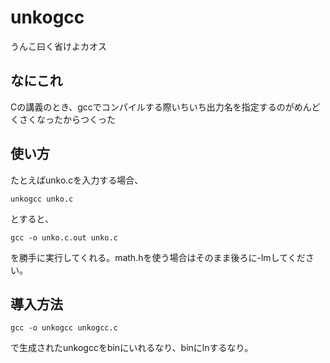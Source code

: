 # unkogcc
うんこ曰く省けよカオス

## なにこれ
Cの講義のとき、gccでコンパイルする際いちいち出力名を指定するのがめんどくさくなったからつくった

## 使い方
たとえばunko.cを入力する場合、

```
unkogcc unko.c
```

とすると、
```
gcc -o unko.c.out unko.c
```
を勝手に実行してくれる。math.hを使う場合はそのまま後ろに-lmしてください。

## 導入方法

```
gcc -o unkogcc unkogcc.c
```

で生成されたunkogccをbinにいれるなり、binにlnするなり。
